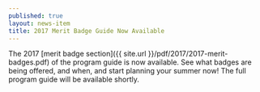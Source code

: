 ```yaml
---
published: true
layout: news-item
title: 2017 Merit Badge Guide Now Available
---
```


The 2017 [merit badge section]({{ site.url }}/pdf/2017/2017-merit-badges.pdf) of the program guide is now available. See what badges are being offered, and when, and start planning your summer now! The full program guide will be available shortly.
